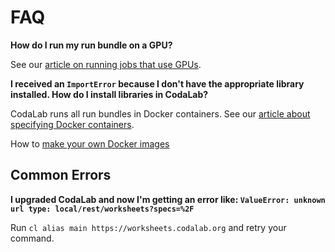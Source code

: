 # FAQ

**How do I run my run bundle on a GPU?**

See our [article on running jobs that use GPUs](https://github.com/codalab/codalab-worksheets/wiki/Execution#running-jobs-that-use-gpus).


**I received an `ImportError` because I don't have the appropriate library installed. How do I install libraries in CodaLab?**

CodaLab runs all run bundles in Docker containers. See our [article about specifying Docker containers](https://github.com/codalab/codalab-worksheets/wiki/Execution#specifying-environments-with-docker).

How to [make your own Docker images](https://github.com/codalab/codalab-worksheets/wiki/Creating-Docker-Images)

## Common Errors

**I upgraded CodaLab and now I'm getting an error like: `ValueError: unknown url type: local/rest/worksheets?specs=%2F`**

Run `cl alias main https://worksheets.codalab.org` and retry your command.